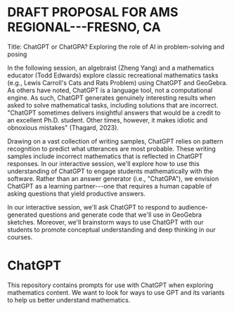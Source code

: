 # DRAFT PROPOSAL FOR AMS REGIONAL---FRESNO, CA
Title: ChatGPT or ChatGPA? Exploring the role of AI in problem-solving and posing

In the following session, an algebraist (Zheng Yang) and a mathematics educator (Todd Edwards) explore classic recreational mathematics tasks (e.g., Lewis Carroll's Cats and Rats Problem) using ChatGPT and GeoGebra. As others have noted, ChatGPT is a language tool, not a computational engine. As such, ChatGPT generates genuinely interesting results when asked to solve mathematical tasks, including solutions that are incorrect. "ChatGPT sometimes delivers insightful answers that would be a credit to an excellent Ph.D. student. Other times, however, it makes idiotic and obnoxious mistakes" (Thagard, 2023). 

Drawing on a vast collection of writing samples, ChatGPT relies on pattern recognition to predict what utterances are most probable. These writing samples include incorrect mathematics that is reflected in ChatGPT responses. In our interactive session, we'll explore how to use this understanding of ChatGPT to engage students mathematically with the software. Rather than an answer generator (i.e., "ChatGPA"), we envision ChatGPT as a learning partner---one that requires a human capable of asking questions that yield productive answers. 

In our interactive session, we'll ask ChatGPT to respond to audience-generated questions and generate code that we'll use in GeoGebra sketches. Moreover, we'll brainstorm ways to use ChatGPT with our students to promote conceptual understanding and deep thinking in our courses.


# ChatGPT
This repository contains prompts for use with ChatGPT when exploring mathematics content.
We want to look for ways to use GPT and its variants to help us better understand mathematics.

